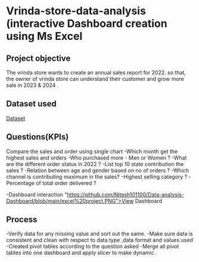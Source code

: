 # Vrinda-store-data-analysis (interactive Dashboard creation using Ms Excel 
## Project objective 
The vrinda store wants to create an annual sales report for 2022. so that, the owner of vrinda store can understand their customer and grow more sale in 2023 & 2024 .
## Dataset used 
<a href = "https://github.com/Nitesh101100/Data-analysis-Dashboard/blob/main/Vrinda%20Store%20Data%20Analysis%20data%20sheet.xlsx"> Dataset</a>
## Questions(KPIs)
Compare the sales and order using single chart 
-Which month get the highest sales and orders 
-Who purchased more - Men or Women ?
-What are the different order status in 2022 ?
-List top 10 state contribution the sales ?
-Relation between age and gender based on no of orders ?
-Which channel is contributing maximum in the sales?
-Highest selling category ?
-Percentage of total order delivered ?

-Dashboard interaction <a>"https://github.com/Nitesh101100/Data-analysis-Dashboard/blob/main/excel%20project.PNG">View Dashboard</a>
## Process 
-Verify data for any missing value and sort out the same.
-Make sure data is consistent and clean with respect to data type ,data format and values used 
-Created pivot tables according to the question asked 
-Merge all pivot tables into one dashboard and apply slicer to make dynamic .

